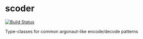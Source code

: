 # scoder

[![Build Status](https://travis-ci.org/mrvisser/scoder.png?branch=master)](https://travis-ci.org/mrvisser/scoder)

Type-classes for common argonaut-like encode/decode patterns
